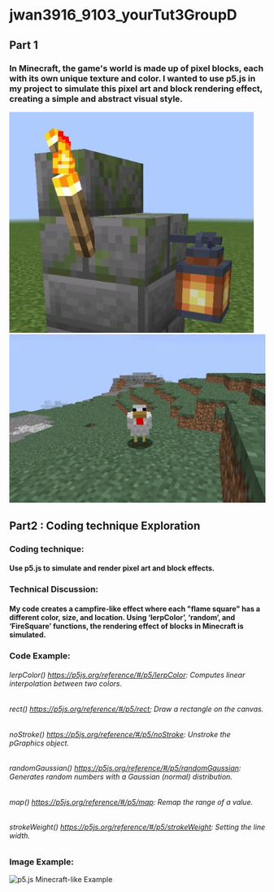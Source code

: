# jwan3916_9103_yourTut3GroupD
## Part 1
### In Minecraft, the game's world is made up of pixel blocks, each with its own unique texture and color. I wanted to use p5.js in my project to simulate this pixel art and block rendering effect, creating a simple and abstract visual style.
![Image2](https://github.com/congratsalex/jwan3916_9103_yourTut3GroupD/blob/main/image2.png)
![Image1](https://github.com/congratsalex/jwan3916_9103_yourTut3GroupD/blob/7266acb45cc08372d0fa302e7053c8f8e08a2498/image1.png)

## Part2 : Coding technique Exploration
### Coding technique:
#### Use p5.js to simulate and render pixel art and block effects.
### Technical Discussion:
#### My code creates a campfire-like effect where each "flame square" has a different color, size, and location. Using ‘lerpColor’, ‘random’, and ‘FireSquare’ functions, the rendering effect of blocks in Minecraft is simulated.
### Code Example:
###### lerpColor() https://p5js.org/reference/#/p5/lerpColor: Computes linear interpolation between two colors.
###### rect() https://p5js.org/reference/#/p5/rect; Draw a rectangle on the canvas.
###### noStroke() https://p5js.org/reference/#/p5/noStroke: Unstroke the pGraphics object.
###### randomGaussian() https://p5js.org/reference/#/p5/randomGaussian: Generates random numbers with a Gaussian (normal) distribution.
###### map() https://p5js.org/reference/#/p5/map: Remap the range of a value.
###### strokeWeight() https://p5js.org/reference/#/p5/strokeWeight: Setting the line width.
### Image Example:
![p5.js Minecraft-like Example](Code_Example_Image_Link)
